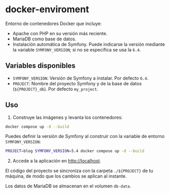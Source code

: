 # docker-enviroment

Entorno de contenedores Docker que incluye:

- Apache con PHP en su versión más reciente.
- MariaDB como base de datos.
- Instalación automática de Symfony. Puede indicarse la versión mediante la variable `SYMFONY_VERSION`; si no se especifica se usa la `6.4`.

## Variables disponibles

- `SYMFONY_VERSION`: Versión de Symfony a instalar. Por defecto `6.4`.
- `PROJECT`: Nombre del proyecto Symfony y de la base de datos (`${PROJECT}_db`). Por defecto `my_project`.

## Uso

1. Construye las imágenes y levanta los contenedores:

```bash
docker compose up -d --build
```

Puedes definir la versión de Symfony al construir con la variable de entorno `SYMFONY_VERSION`:

```bash
PROJECT=blog SYMFONY_VERSION=5.4 docker compose up -d --build
```

2. Accede a la aplicación en [http://localhost](http://localhost).

El código del proyecto se sincroniza con la carpeta `./${PROJECT}` de tu máquina, de modo que los cambios se aplican al instante.

Los datos de MariaDB se almacenan en el volumen `db-data`.
